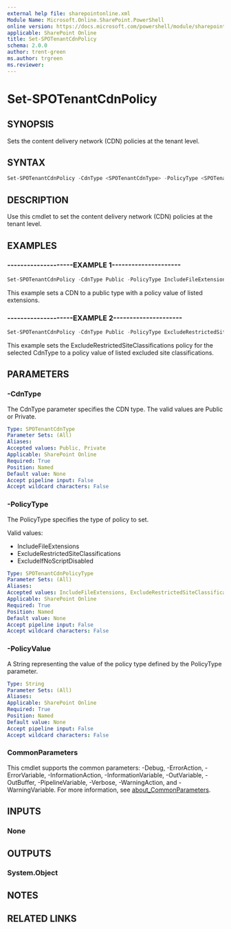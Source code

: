 ```yaml
---
external help file: sharepointonline.xml
Module Name: Microsoft.Online.SharePoint.PowerShell
online version: https://docs.microsoft.com/powershell/module/sharepoint-online/set-spotenantcdnpolicy
applicable: SharePoint Online
title: Set-SPOTenantCdnPolicy
schema: 2.0.0
author: trent-green
ms.author: trgreen
ms.reviewer:
---
```


# Set-SPOTenantCdnPolicy

## SYNOPSIS

Sets the content delivery network (CDN) policies at the tenant level.

## SYNTAX

```powershell
Set-SPOTenantCdnPolicy -CdnType <SPOTenantCdnType> -PolicyType <SPOTenantCdnPolicyType> -PolicyValue <String> [<CommonParameters>]
```

## DESCRIPTION

Use this cmdlet to set the content delivery network (CDN) policies at the tenant level.

## EXAMPLES

### --------------------EXAMPLE 1---------------------

```powershell
Set-SPOTenantCdnPolicy -CdnType Public -PolicyType IncludeFileExtensions -PolicyValue "CSS,EOT,GIF,ICO,JPEG,JPG,JS,MAP,PNG,SVG,TTF,WOFF,BMP"
```

This example sets a CDN to a public type with a policy value of listed extensions.

### --------------------EXAMPLE 2---------------------

```powershell
Set-SPOTenantCdnPolicy -CdnType Public -PolicyType ExcludeRestrictedSiteClassifications -PolicyValue "Confidential,Restricted"
```

This example sets the ExcludeRestrictedSiteClassifications policy for the selected CdnType to a policy value of listed excluded site classifications.

## PARAMETERS

### -CdnType

The CdnType parameter specifies the CDN type. The valid values are Public or Private.

```yaml
Type: SPOTenantCdnType
Parameter Sets: (All)
Aliases:
Accepted values: Public, Private
Applicable: SharePoint Online
Required: True
Position: Named
Default value: None
Accept pipeline input: False
Accept wildcard characters: False
```

### -PolicyType

The PolicyType specifies the type of policy to set.

Valid values:

- IncludeFileExtensions
- ExcludeRestrictedSiteClassifications
- ExcludeIfNoScriptDisabled

```yaml
Type: SPOTenantCdnPolicyType
Parameter Sets: (All)
Aliases:
Accepted values: IncludeFileExtensions, ExcludeRestrictedSiteClassifications, ExcludeIfNoScriptDisabled
Applicable: SharePoint Online
Required: True
Position: Named
Default value: None
Accept pipeline input: False
Accept wildcard characters: False
```

### -PolicyValue

A String representing the value of the policy type defined by the PolicyType parameter.

```yaml
Type: String
Parameter Sets: (All)
Aliases:
Applicable: SharePoint Online
Required: True
Position: Named
Default value: None
Accept pipeline input: False
Accept wildcard characters: False
```

### CommonParameters

This cmdlet supports the common parameters: -Debug, -ErrorAction, -ErrorVariable, -InformationAction, -InformationVariable, -OutVariable, -OutBuffer, -PipelineVariable, -Verbose, -WarningAction, and -WarningVariable. For more information, see [about_CommonParameters](https://go.microsoft.com/fwlink/?LinkID=113216).

## INPUTS

### None

## OUTPUTS

### System.Object

## NOTES

## RELATED LINKS
